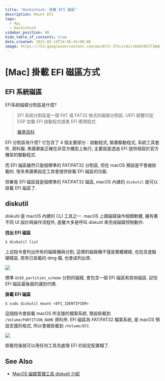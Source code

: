```yaml
---
title: "Hackintosh: 掛載 EFI 磁區"
description: Mount EFI
tags:
  - Mac
  - Hackintosh
sidebar_position: 90
hide_table_of_contents: true
date_created: 2021-05-14T14:56:41+08:00
image: https://lh3.googleusercontent.com/pw/ACtC-3fnLstA2rsbmbt0hI7IWqhfzOU17UzGFO6pEIfoC2_x_l526rOlZ3_p4RbWvVFWlT6uMlnPMzjCSxDILtn7Er5Ch0JPYJReE0BhmCXqJh6TsqrygLrL17dcz1Dyq3eJ7MZhHDqQhvWbX3zJvneD1CRanA=w800-no?authuser=0
---
```


[Mac] 掛載 EFI 磁區方式
=====================


EFI 系統磁區
-----------

EFI系統磁碟分割區是什麼?

> EFI 系統分割區是一個 FAT 或 FAT32 格式的磁碟分割區. UEFI 韌體可從 ESP 加載 EFI 啟動程式或者 EFI 應用程式.
> 
> [維基百科](https://zh.wikipedia.org/zh-tw/統一可延伸韌體介面)

EFI 分割區有什麼? 它包含了 4 個主要部分：啟動程式, 裝置驅動程式, 系統工具套件, 資料檔.
黑蘋果能正確在非官方機型上執行, 主要就是透過 EFI 提供相容於官方機型的驅動程式.

而 EFI 磁區雖然只是個標準的 FAT/FAT32 分割區, 但在 macOS 預設是不會被掛載的.
很多黑蘋果設定工具會提供掛載 EFI 磁區的功能.

但畢竟 EFI 磁區就是個標準的 FAT/FAT32 磁區, macOS 內建的 `diskutil` 就可以掛載 EFI 磁區了.


diskutil
--------

diskutil 是 macOS 內建的 CLI 工具之一. 
macOS 上跟磁碟操作相關軟體, 雖有著不同 UI 設計與操作流程外, 
底層大多是呼叫 diskutil 來完成磁碟控制動作.

__找出 EFI 磁區__

``` shell
$ diskutil list
```

上述指令會列出所有的磁碟機與分割, 這裡的磁碟機不僅是實體硬碟, 也包含虛擬硬碟區.
若有已掛載的 dmg 檔, 也會成列出來.

![](https://lh3.googleusercontent.com/pw/ACtC-3efwBMRjxRXpq_kljt8z-wfD6Eu5KSBvoA1URPrJk_HvCn9Uu86QndonRL52vvHJW1HTm_3pQsaKoELES87vsszgGCjCKjUhnVfhEn3tzUooooZDfONSZgVTt3iXtVNVS0lHqIAIA6w-WaPYfB1w5QdfQ=w576-h241-no?authuser=0)

標準 `GUID_partition_scheme` 分割的磁碟, 會包含一個 EFI 磁區和其他磁區.
記住 EFI 磁區最後面的識別代碼.

__掛載 EFI 磁區__

``` shell
$ sudo diskutil mount <EFI_IDENTIFIER>
```

這個指令會掛載 macOS 所支援的檔案系統, 預設掛載到 `/Volume/PARTITION_NAME` 資料夾.
EFI 磁區為 FAT/FAT32 檔案系統, 是 macOS 預設支援的格式, 所以會被掛載到 `/Volume/EFI`.

![](https://lh3.googleusercontent.com/pw/ACtC-3d4IQyZxA_CSiDhyw_aj4s2wRmsmrnYs2LsC0HlpC2Sf-lPxYTxaczp84XdWeHlRpkekyCd_PFrAtnks3EWiTa1spZTZuKJ2hc8eB-WCcFLQqHRFuUZfBUYhaPFMjFUoU1eEkOAl8WGWHJxMTmNsHF5Lg=w463-h95-no?authuser=0)

掛載完後就可以用任何工具去處理 EFI 的設定配置檔了.


See Also
--------

-   [MacOS 磁碟管理工具 diskutil 介紹](https://www.itread01.com/content/1546611722.html)
